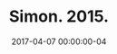 ---
title: Simon. 2015.
image: "/uploads/2017/04/Simon-portrait-2-pastel-30-X-25-cm-2015.jpg"
date: 2017-04-07 00:00:00-04
categorie: portraits
metadata:
 year: 2015
 dimensions: 30x25 cm
 support:
 type: Pastel
---